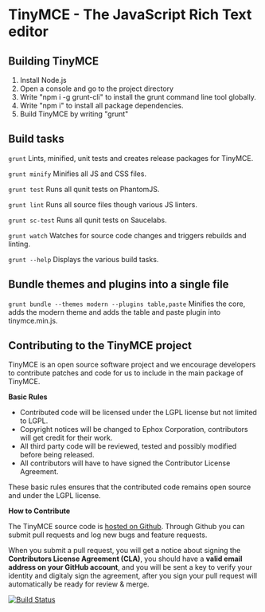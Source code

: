 # TinyMCE - The JavaScript Rich Text editor

## Building TinyMCE

1. Install Node.js
2. Open a console and go to the project directory
3. Write "npm i -g grunt-cli" to install the grunt command line tool globally.
4. Write "npm i" to install all package dependencies.
5. Build TinyMCE by writing "grunt"

## Build tasks

`grunt`
Lints, minified, unit tests and creates release packages for TinyMCE.

`grunt minify`
Minifies all JS and CSS files.

`grunt test`
Runs all qunit tests on PhantomJS.

`grunt lint`
Runs all source files though various JS linters.

`grunt sc-test`
Runs all qunit tests on Saucelabs.

`grunt watch`
Watches for source code changes and triggers rebuilds and linting.

`grunt --help`
Displays the various build tasks.

## Bundle themes and plugins into a single file

`grunt bundle --themes modern --plugins table,paste`
Minifies the core, adds the modern theme and adds the table and paste plugin into tinymce.min.js.

## Contributing to the TinyMCE project

TinyMCE is an open source software project and we encourage developers to contribute patches and code for us to include in the main package of TinyMCE.

**Basic Rules**

- Contributed code will be licensed under the LGPL license but not limited to LGPL.
- Copyright notices will be changed to Ephox Corporation, contributors will get credit for their work.
- All third party code will be reviewed, tested and possibly modified before being released.
- All contributors will have to have signed the Contributor License Agreement.

These basic rules ensures that the contributed code remains open source and under the LGPL license.

**How to Contribute**

The TinyMCE source code is [hosted on Github](http://github.com/tinymce/tinymce). Through Github you can submit pull requests and log new bugs and feature requests.

When you submit a pull request, you will get a notice about signing the **Contributors License Agreement (CLA)**, you should have a **valid email address on your GitHub account**, and you will be sent a key to verify your identity and digitaly sign the agreement, after you sign your pull request will automatically be ready for review & merge.

[![Build Status](https://travis-ci.org/tinymce/tinymce.png?branch=master)](https://travis-ci.org/tinymce/tinymce)
